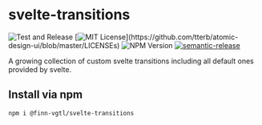 # svelte-transitions
![Test and Release](https://github.com/finn-vgtl/svelte-transitions/actions/workflows/main.yml/badge.svg)
[![MIT License](https://img.shields.io/apm/l/atomic-design-ui.svg?)](https://github.com/tterb/atomic-design-ui/blob/master/LICENSEs)
![NPM Version](https://img.shields.io/npm/v/@finn-vgtl/svelte-transitions)
[![semantic-release](https://img.shields.io/badge/%20%20%F0%9F%93%A6%F0%9F%9A%80-semantic--release-e10079.svg)](https://github.com/semantic-release/semantic-release)

A growing collection of custom svelte transitions including all default ones provided by svelte.

## Install via npm
```bash
npm i @finn-vgtl/svelte-transitions
```
